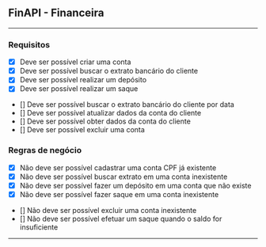 ## FinAPI - Financeira

---

### Requisitos
- [x] Deve ser possível criar uma conta
- [x] Deve ser possível buscar o extrato bancário do cliente
- [x] Deve ser possível realizar um depósito
- [x] Deve ser possível realizar um saque
- [] Deve ser possível buscar o extrato bancário do cliente por data
- [] Deve ser possível atualizar dados da conta do cliente
- [] Deve ser possível obter dados da conta do cliente
- [] Deve ser possível excluir uma conta


### Regras de negócio
- [x] Não deve ser possível cadastrar uma conta CPF já existente
- [x] Não deve ser possível buscar extrato em uma conta inexistente
- [x] Não deve ser possível fazer um depósito em uma conta que não existe
- [x] Não deve ser possível fazer saque em uma conta inexistente
- [] Não deve ser possível excluir uma conta inexistente
- [] Não deve ser possível efetuar um saque quando o saldo for insuficiente


---





